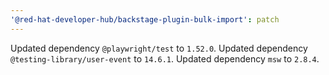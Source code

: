 ```yaml
---
'@red-hat-developer-hub/backstage-plugin-bulk-import': patch
---
```


Updated dependency `@playwright/test` to `1.52.0`.
Updated dependency `@testing-library/user-event` to `14.6.1`.
Updated dependency `msw` to `2.8.4`.
